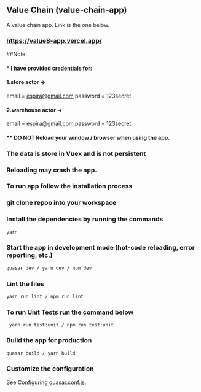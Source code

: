 ## Value Chain (value-chain-app)

A value chain app. Link is the one below.
### https://value8-app.vercel.app/


##Note:
#### * I have provided credentials for:
#### 1.store actor ->
 email = espira@gmail.com
 password = 123secret
#### 2.warehouse actor ->
 email = espira@gmail.com
 password = 123secret

#### ** DO NOT Reload your window / browser when using the app.
### The data is store in Vuex and is not persistent
### Reloading may crash the app.


### To run app follow the installation process

### git clone repoo into your workspace

### Install the dependencies by running the commands
```bash
yarn
```

### Start the app in development mode (hot-code reloading, error reporting, etc.)
```bash
quasar dev / yarn dev / npm dev

```

### Lint the files
```bash
yarn run lint / npm run lint
```

### To run Unit Tests run the command below
```
 yarn run test:unit / npm run test:unit
```

### Build the app for production
```bash
quasar build / yarn build
```
### Customize the configuration
See [Configuring quasar.conf.js](https://v1.quasar.dev/quasar-cli/quasar-conf-js).
